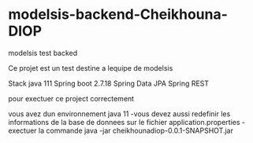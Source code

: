 # modelsis-backend-Cheikhouna-DIOP
modelsis  test backed

Ce projet est un test destine a lequipe de modelsis

Stack
 java 111
Spring boot 2.7.18
Spring Data
JPA
Spring REST

pour exectuer ce project correctement

vous avez  dun environnement java 11
-vous devez aussi redefinir les informations de la base de donnees sur le fichier application.properties
-exectuer  la commande java -jar cheikhounadiop-0.0.1-SNAPSHOT.jar